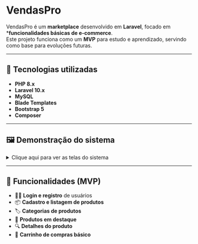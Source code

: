 # VendasPro

VendasPro é um **marketplace** desenvolvido em **Laravel**, focado em ***funcionalidades básicas de e-commerce**.  
Este projeto funciona como um **MVP** para estudo e aprendizado, servindo como base para evoluções futuras.

---

## 🚀 Tecnologias utilizadas

- **PHP 8.x**
- **Laravel 10.x**
- **MySQL**
- **Blade Templates**
- **Bootstrap 5**
- **Composer**

---

## 🖼️ Demonstração do sistema

<details>
  <summary>Clique aqui para ver as telas do sistema</summary>
  
  ### Tela Inicial
  ![Tela 1](https://github.com/user-attachments/assets/719d36f2-4d13-41af-8a32-6cf217c7a83b)
  
  ### Página de Produtos
  ![Tela 2](https://github.com/user-attachments/assets/6d7d70e4-6237-4fb4-a807-88a39b2e4549)
  
  ### Página de Detalhes
  ![Tela 3](https://github.com/user-attachments/assets/c1b2ab96-9e43-41ab-9e6a-34f2b1205605)
  
</details>

---

## 🔧 Funcionalidades (MVP)

- 🧑‍💻 **Login e registro** de usuários
- 📦 **Cadastro e listagem de produtos**
- 🏷️ **Categorias de produtos**
- 🌟 **Produtos em destaque**
- 🔍 **Detalhes do produto**
- 🛒 **Carrinho de compras básico**


